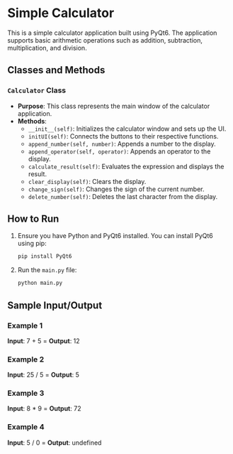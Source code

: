 # Simple Calculator

This is a simple calculator application built using PyQt6. The application supports basic arithmetic operations such as addition, subtraction, multiplication, and division.

## Classes and Methods

### `Calculator` Class
- **Purpose**: This class represents the main window of the calculator application.
- **Methods**:
  - `__init__(self)`: Initializes the calculator window and sets up the UI.
  - `initUI(self)`: Connects the buttons to their respective functions.
  - `append_number(self, number)`: Appends a number to the display.
  - `append_operator(self, operator)`: Appends an operator to the display.
  - `calculate_result(self)`: Evaluates the expression and displays the result.
  - `clear_display(self)`: Clears the display.
  - `change_sign(self)`: Changes the sign of the current number.
  - `delete_number(self)`: Deletes the last character from the display.

## How to Run

1. Ensure you have Python and PyQt6 installed. You can install PyQt6 using pip:
   ```sh
   pip install PyQt6
    ```
2. Run the `main.py` file:
    ```sh
   python main.py
    ```

## Sample Input/Output
### Example 1
**Input**: 7 + 5 = **Output**: 12



### Example 2
**Input**: 25 / 5 = **Output**: 5



### Example 3
**Input**: 8 * 9 = **Output**: 72


### Example 4
**Input**: 5 / 0 = **Output**: undefined

